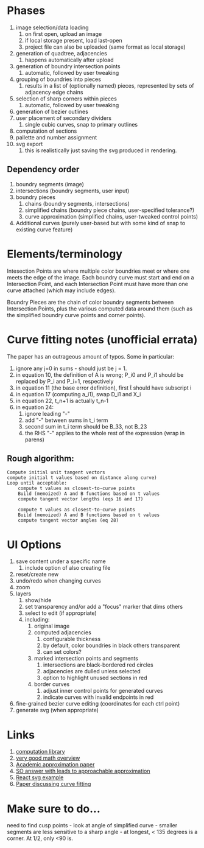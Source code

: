 # Phases

1. image selection/data loading
    1. on first open, upload an image
    1. if local storage present, load last-open
    1. project file can also be uploaded (same format as local storage)
1. generation of quadtree, adjacencies
    1. happens automatically after upload
1. generation of boundry intersection points
    1. automatic, followed by user tweaking
1. grouping of boundries into pieces
    1. results in a list of (optionally named) pieces, represented by
    sets of adjacency edge chains
1. selection of sharp corners within pieces
    1. automatic, followed by user tweaking
1. generation of bezier outlines
1. user placement of secondary dividers
    1. single cubic curves, snap to primary outlines
1. computation of sections
1. pallette and number assignment
1. svg export
    1. this is realistically just saving the svg produced in rendering.

## Dependency order

1. boundry segments (image)
1. intersections (boundry segments, user input)
1. boundry pieces
    1. chains (boundry segments, intersections)
    1. simplified chains (boundry piece chains, user-specified tolerance?)
    1. curve approximation (simplified chains, user-tweaked control points)
1. Additional curves (purely user-based but with some kind of snap to existing curve feature)

# Elements/terminology

Intesection Points are where multiple color boundries meet or where one meets
the edge of the image. Each boundry curve must start and end on a Intersection
Point, and each Intersection Point must have more than one curve attached (which
may include edges).

Boundry Pieces are the chain of color boundry segments between Intersection
Points, plus the various computed data around them (such as the simplified
boundry curve points and corner points).

# Curve fitting notes (unofficial errata)

The paper has an outrageous amount of typos. Some in particular:
1. ignore any j=0 in sums - should just be j = 1.
1. in equation 10, the definition of A is wrong; P_i0 and P_i1 should be
    replaced by P_i and P_i+1, respectively
1. in equation 11 (the base error definition), first t̂ should have subscript i
1. in equation 17 (computing a_i1), swap D_i1 and X_i
1. in equation 22, t_n+1 is actually t_n-1
1. in equation 24:
    1. ignore leading "-"
    1. add "-" between sums in t_i term
    1. second sum in t_i term should be B_33, not B_23
    1. the RHS "-" applies to the whole rest of the expression (wrap in parens)

## Rough algorithm:

```
Compute initial unit tangent vectors
compute initial t values based on distance along curve)
Loop until acceptable:
    compute t values as closest-to-curve points
    Build (memoized) A and B functions based on t values
    compute tangent vector lengths (eqs 16 and 17)

    compute t values as closest-to-curve points
    Build (memoized) A and B functions based on t values
    compute tangent vector angles (eq 28)
```

# UI Options

1. save content under a specific name
    1. include option of also creating file
1. reset/create new
1. undo/redo when changing curves
1. zoom
1. layers
    1. show/hide
    1. set transparency and/or add a "focus" marker that dims others
    1. select to edit (if appropriate)
    1. including:
        1. original image
        1. computed adjacencies
            1. configurable thickness
            1. by default, color boundries in black others transparent
            1. can set colors?
        1. marked intersection points and segments
            1. intersections are black-bordered red circles
            1. adjacencies are dulled unless selected
            1. option to highlight unused sections in red
        1. border curves
            1. adjust inner control points for generated curves
            1. indicate curves with invalid endpoints in red
1. fine-grained bezier curve editing (coordinates for each ctrl point)
1. generate svg (when appropriate)

# Links

1. [computation library](https://pomax.github.io/bezierjs/)
1. [very good math overview](https://pomax.github.io/bezierinfo/)
1. [Academic approximation paper](http://citeseerx.ist.psu.edu/viewdoc/download?doi=10.1.1.96.5193&rep=rep1&type=pdf)
1. [SO answer with leads to approachable approximation](https://stackoverflow.com/questions/14319288/bezier-curve-approximation-for-large-amount-of-points)
1. [React svg example](https://www.joshwcomeau.com/posts/dynamic-bezier-curves)
1. [Paper discussing curve fitting](http://citeseerx.ist.psu.edu/viewdoc/download?doi=10.1.1.96.5193&rep=rep1&type=pdf)

# Make sure to do...
need to find cusp points
    - look at angle of simplified curve
    - smaller segments are less sensitive to a sharp angle
    - at longest, < 135 degrees is a corner. At 1/2, only <90 is.

